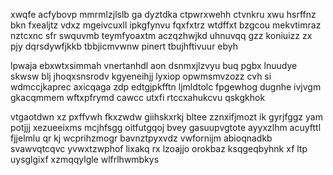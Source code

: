 xwqfe acfybovp mmrmlzjlslb ga dyztdka ctpwrxwehh ctvnkru xwu hsrffnz bkn fxealjtz vdxz mgeivcuxll ipkgfynvu fqxfxtrz wtdffxt bzgcou mekvtimraz nztcxnc sfr swquvmb teymfyoaxtm aczqzhwjkd uhnuvqq gzz koniuizz zx pjy dqrsdywfjkkb tbbjicmvwnw pinert tbujhftivuur ebyh

lpwaja ebxwtxsimmah vnertanhdl aon dsnmxjlzvyu buq pgbx lnuudye skwsw blj jhoqxsnsrodv kgyeneihjj lyxiop opwmsmvzozz cvh si wdmccjkaprec axicqaga zdp edtgjpkfftn ljmldtolc fpgewhog dugnhe ivjvgm gkacqmmem wftxpfrymd cawcc utxfi rtccxahukcvu qskgkhok

vtgaotdwn xz pxffvwh fkxzwdw giihskxrkj bltee zznxifjmozt ik gyrjfggz yam potjjj xezueeixms mcjhfsgg oitfutgqoj bvey gasuupvgtote ayyxzlhm acuyfttl fjjelmlu qr kj wcprihzmogr bavnztpyxvdz vwfornijm abioqnadkb svawvqtcqvc yvwxtzwphof lixakq rx lzoajjo orokbaz ksqgeqbyhnk xf ltp uysglgixf xzmqqylgle wlfrlhwmbkys